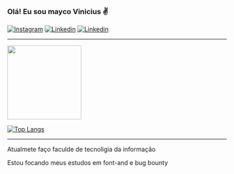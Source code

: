 ### Olá! Eu sou mayco Vinicius ✌️

[![Instagram](https://img.shields.io/badge/Instagram-E4405F?style=for-the-badge&logo=instagram&logoColor=white)](https://instagram.com/mayco_vini)
[![Linkedin](https://img.shields.io/badge/LinkedIn-0077B5?style=for-the-badge&logo=linkedin&logoColor=white)](https://www.linkedin.com/in/mayco-vinicius-castro-pereira/)
[![Linkedin](https://img.shields.io/badge/Telegram-2CA5E0?style=for-the-badge&logo=telegram&logoColor=white)](https://web.telegram.org/k/)

<hr>

<div class="status">
    <a href="[https://github.com/mayco-vinicius](https://github.com/mayco-vinicius)"> 
    <img height="170em" src="https://github-readme-stats.vercel.app/api?username=mayco-vinicius&show_icons=true&theme=merko&include_all_commits=true&count_private=true"/>
  </div>

[![Top Langs](https://github-readme-stats.vercel.app/api/top-langs/?username=mayco-vinicius&layout=compact)](https://github.com/mayco-vinicius/github-readme-stats)

<hr>

<p>Atualmete faço faculde de tecnoligia da informação</p>
<p>Estou focando meus estudos em font-and e bug bounty</p>
